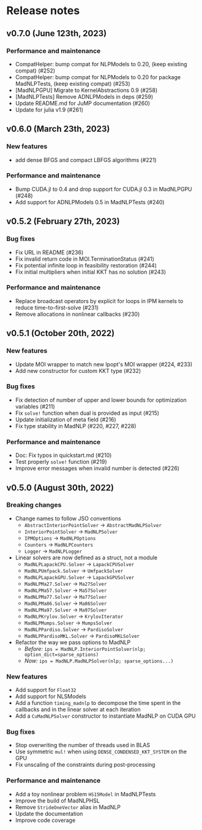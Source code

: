 # Release notes

## v0.7.0 (June 123th, 2023)

### Performance and maintenance
- CompatHelper: bump compat for NLPModels to 0.20, (keep existing compat) (#252)
- CompatHelper: bump compat for NLPModels to 0.20 for package MadNLPTests, (keep existing compat) (#253)
- [MadNLPGPU] Migrate to KernelAbstractions 0.9 (#258)
- [MadNLPTests] Remove ADNLPModels in deps (#259)
- Update README.md for JuMP documentation (#260)
- Update for julia v1.9 (#261)

## v0.6.0 (March 23th, 2023)

### New features

- add dense BFGS and compact LBFGS algorithms (#221)

### Performance and maintenance

- Bump CUDA.jl to 0.4 and drop support for CUDA.jl 0.3 in MadNLPGPU (#248)
- Add support for ADNLPModels 0.5 in MadNLPTests (#240)


## v0.5.2 (February 27th, 2023)

### Bug fixes

- Fix URL in README (#236)
- Fix invalid return code in MOI.TerminationStatus (#241)
- Fix potential infinite loop in feasibility restoration (#244)
- Fix initial multipliers when initial KKT has no solution (#243)

### Performance and maintenance

- Replace broadcast operators by explicit for loops in IPM kernels to reduce time-to-first-solve (#231)
- Remove allocations in nonlinear callbacks (#230)


## v0.5.1 (October 20th, 2022)

### New features

- Update MOI wrapper to match new Ipopt's MOI wrapper (#224, #233)
- Add new constructor for custom KKT type (#232)

### Bug fixes

- Fix detection of number of upper and lower bounds for optimization variables (#211)
- Fix `solve!` function when dual is provided as input (#215)
- Update initialization of meta field (#216)
- Fix type stability in MadNLP (#220, #227, #228)

### Performance and maintenance

- Doc: Fix typos in quickstart.md (#210)
- Test properly `solve!` function (#219)
- Improve error messages when invalid number is detected (#226)


## v0.5.0 (August 30th, 2022)

### Breaking changes

- Change names to follow JSO conventions
  - `AbstractInteriorPointSolver` -> `AbstractMadNLPSolver`
  - `InteriorPointSolver` -> `MadNLPSolver`
  - `IPMOptions` -> `MadNLPOptions`
  - `Counters` -> `MadNLPCounters`
  - `Logger` -> `MadNLPLogger`
- Linear solvers are now defined as a struct, not a module
  - `MadNLPLapackCPU.Solver` -> `LapackCPUSolver`
  - `MadNLPUmfpack.Solver` -> `UmfpackSolver`
  - `MadNLPLapackGPU.Solver` -> `LapackGPUSolver`
  - `MadNLPMa27.Solver` -> `Ma27Solver`
  - `MadNLPMa57.Solver` -> `Ma57Solver`
  - `MadNLPMa77.Solver` -> `Ma77Solver`
  - `MadNLPMa86.Solver` -> `Ma86Solver`
  - `MadNLPMa97.Solver` -> `Ma97Solver`
  - `MadNLPKrylov.Solver` -> `KrylovIterator`
  - `MadNLPMumps.Solver` -> `MumpsSolver`
  - `MadNLPPardiso.Solver` -> `PardisoSolver`
  - `MadNLPPardisoMKL.Solver` -> `PardisoMKLSolver`
- Refactor the way we pass options to MadNLP
  - *Before:* `ips = MadNLP.InteriorPointSolver(nlp; option_dict=sparse_options)`
  - *Now:* `ips = MadNLP.MadNLPSolver(nlp; sparse_options...)`

### New features

- Add support for `Float32`
- Add support for NLSModels
- Add a function `timing_madnlp` to decompose the time spent in the callbacks and in the linear solver at each iteration
- Add a `CuMadNLPSolver` constructor to instantiate MadNLP on CUDA GPU

### Bug fixes

- Stop overwriting the number of threads used in BLAS
- Use symmetric `mul!` when using `DENSE_CONDENSED_KKT_SYSTEM` on the GPU
- Fix unscaling of the constraints during post-processing

### Performance and maintenance

- Add a toy nonlinear problem `HS15Model` in MadNLPTests
- Improve the build of MadNLPHSL
- Remove `StrideOneVector` alias in MadNLP
- Update the documentation
- Improve code coverage

